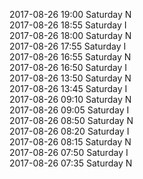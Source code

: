 2017-08-26 19:00 Saturday  N  
2017-08-26 18:55 Saturday  I  
2017-08-26 18:00 Saturday  N  
2017-08-26 17:55 Saturday  I  
2017-08-26 16:55 Saturday  N  
2017-08-26 16:50 Saturday  I  
2017-08-26 13:50 Saturday  N  
2017-08-26 13:45 Saturday  I  
2017-08-26 09:10 Saturday  N  
2017-08-26 09:05 Saturday  I  
2017-08-26 08:50 Saturday  N  
2017-08-26 08:20 Saturday  I  
2017-08-26 08:15 Saturday  N  
2017-08-26 07:50 Saturday  I  
2017-08-26 07:35 Saturday  N  
